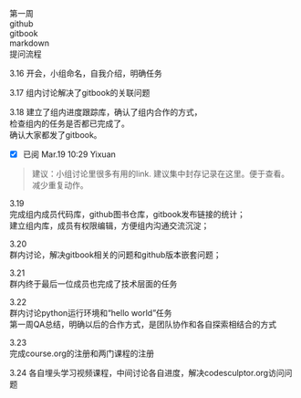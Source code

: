 第一周  
github  
gitbook  
markdown   
提问流程

3.16 开会，小组命名，自我介绍，明确任务  

3.17 组内讨论解决了gitbook的关联问题  

3.18 建立了组内进度跟踪库，确认了组内合作的方式，  
     检查组内的任务是否都已完成了。  
     确认大家都发了gitbook。

- [x] 已阅 Mar.19 10:29 Yixuan

> 建议：小组讨论里很多有用的link. 建议集中封存记录在这里。便于查看。减少重复动作。

3.19  
   完成组内成员代码库，github图书仓库，gitbook发布链接的统计；    
   建立组内库，成员有权限编辑，方便组内沟通交流沉淀；  
   
3.20  
   群内讨论，解决gitbook相关的问题和github版本嵌套问题；  
   
3.21  
   群内终于最后一位成员也完成了技术层面的任务  
   
3.22   
    群内讨论python运行环境和“hello world”任务    
    第一周QA总结，明确以后的合作方式，是团队协作和各自探索相结合的方式 
     
3.23  
    完成course.org的注册和两门课程的注册
    
3.24
    各自埋头学习视频课程，中间讨论各自进度，解决codesculptor.org访问问题
    
    
   
   
